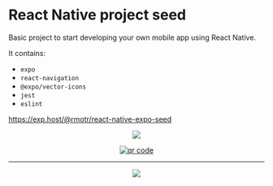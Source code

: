 # React Native project seed

Basic project to start developing your own mobile app using React Native.

It contains:

- `expo`
- `react-navigation`
- `@expo/vector-icons`
- `jest`
- `eslint`

https://exp.host/@rmotr/react-native-expo-seed

<p align="center">
  <img src="http://i.imgur.com/DeQfvh8.png">
</p>

<p align='center'>
  <a href="https://exp.host/@rmotr/react-native-expo-seed" target="_blank">
    <img src="http://api.qrserver.com/v1/create-qr-code/?color=000000&amp;bgcolor=FFFFFF&amp;data=https%3A%2F%2Fexpo.io%2F%40rmotr%2Freact-native-expo-seed&amp;qzone=1&amp;margin=0&amp;size=400x400&amp;ecc=L" alt="qr code" />
  </a>
</p>

---
<p align="center">
  <a href="https://rmotr.com" target="_blank">
    <img src="http://i.imgur.com/JEIGdC6.png">
  </a>
</p>
